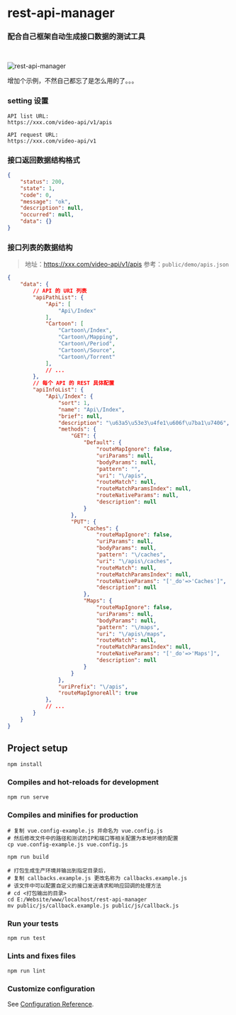# rest-api-manager
### 配合自己框架自动生成接口数据的测试工具

&nbsp;


![rest-api-manager](https://ghproxy.com/https://raw.githubusercontent.com/zhouzme/rest-api-manager/master/public/demo/api.png)

增加个示例，不然自己都忘了是怎么用的了。。。

### setting 设置

```text
API list URL:
https://xxx.com/video-api/v1/apis

API request URL:
https://xxx.com/video-api/v1
```

### 接口返回数据结构格式
```json
{
    "status": 200,
    "state": 1,
    "code": 0,
    "message": "ok",
    "description": null,
    "occurred": null,
    "data": {}
}
```

### 接口列表的数据结构
> 地址：https://xxx.com/video-api/v1/apis
  参考：`public/demo/apis.json`

```json
{
    "data": {
        // API 的 URI 列表
        "apiPathList": {
            "Api": [
                "Api\/Index"
            ],
            "Cartoon": [
                "Cartoon\/Index",
                "Cartoon\/Mapping",
                "Cartoon\/Period",
                "Cartoon\/Source",
                "Cartoon\/Torrent"
            ],
            // ...
        },
        // 每个 API 的 REST 具体配置
        "apiInfoList": {
            "Api\/Index": {
                "sort": 1,
                "name": "Api\/Index",
                "brief": null,
                "description": "\u63a5\u53e3\u4fe1\u606f\u7ba1\u7406",
                "methods": {
                    "GET": {
                        "Default": {
                            "routeMapIgnore": false,
                            "uriParams": null,
                            "bodyParams": null,
                            "pattern": "",
                            "uri": "\/apis",
                            "routeMatch": null,
                            "routeMatchParamsIndex": null,
                            "routeNativeParams": null,
                            "description": null
                        }
                    },
                    "PUT": {
                        "Caches": {
                            "routeMapIgnore": false,
                            "uriParams": null,
                            "bodyParams": null,
                            "pattern": "\/caches",
                            "uri": "\/apis\/caches",
                            "routeMatch": null,
                            "routeMatchParamsIndex": null,
                            "routeNativeParams": "['_do'=>'Caches']",
                            "description": null
                        },
                        "Maps": {
                            "routeMapIgnore": false,
                            "uriParams": null,
                            "bodyParams": null,
                            "pattern": "\/maps",
                            "uri": "\/apis\/maps",
                            "routeMatch": null,
                            "routeMatchParamsIndex": null,
                            "routeNativeParams": "['_do'=>'Maps']",
                            "description": null
                        }
                    }
                },
                "uriPrefix": "\/apis",
                "routeMapIgnoreAll": true
            },
            // ...
        }
    }
}
```

## Project setup
```shell
npm install
```

### Compiles and hot-reloads for development
```shell
npm run serve
```

### Compiles and minifies for production
```shell
# 复制 vue.config-example.js 并命名为 vue.config.js
# 然后修改文件中的路径和测试的IP和端口等相关配置为本地环境的配置
cp vue.config-example.js vue.config.js

npm run build

# 打包生成生产环境并输出到指定目录后，
# 复制 callbacks.example.js 更改名称为 callbacks.example.js
# 该文件中可以配置自定义的接口发送请求和响应回调的处理方法
# cd <打包输出的目录>
cd E:/Website/www/localhost/rest-api-manager
mv public/js/callback.example.js public/js/callback.js
```

### Run your tests
```shell
npm run test
```

### Lints and fixes files
```shell
npm run lint
```

### Customize configuration
See [Configuration Reference](https://cli.vuejs.org/config/).
